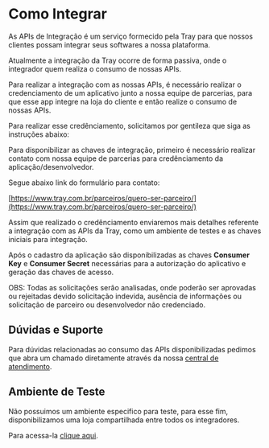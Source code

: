 # Como Integrar

As APIs de Integração é um serviço formecido pela Tray para que nossos clientes possam integrar seus softwares a nossa plataforma.

Atualmente a integração da Tray ocorre de forma passiva, onde o integrador quem realiza o consumo de nossas APIs.

Para realizar a integração com as nossas APIs, é necessário realizar o credenciamento de um aplicativo junto a nossa equipe de parcerias, para que esse app integre na loja do cliente e então realize o consumo de nossas APIs.

Para realizar esse credênciamento, solicitamos por gentileza que siga as instruções abaixo:

Para disponibilizar as chaves de integração, primeiro é necessário realizar contato com nossa equipe de parcerias para credênciamento da aplicação/desenvolvedor. 

Segue abaixo link do formulário para contato:

[https://www.tray.com.br/parceiros/quero-ser-parceiro/](https://www.tray.com.br/parceiros/quero-ser-parceiro/)


Assim que realizado o credênciamento enviaremos mais detalhes referente a integração com as APIs da Tray, como um ambiente de testes e as chaves iniciais para integração.

Após o cadastro da aplicação são disponibilizadas as chaves **Consumer Key** e **Consumer Secret** necessárias para a autorização do aplicativo e geração das chaves de acesso.

OBS: Todas as solicitações serão analisadas, onde poderão ser aprovadas ou rejeitadas devido solicitação indevida, ausência de informações ou solicitação de parceiro ou desenvolvedor não credenciado.

## Dúvidas e Suporte

Para dúvidas relacionadas ao consumo das APIs disponibilizadas pedimos que abra um chamado diretamente através da nossa [central de atendimento](https://atendimento.tray.com.br/hc/pt-br/requests/new).

## Ambiente de Teste

Não possuimos um ambiente especifico para teste, para esse fim, disponibilizamos uma loja compartilhada entre todos os integradores.

Para acessa-la [clique aqui](http://portaldeparceiros.tray.com.br/loja-de-testes).